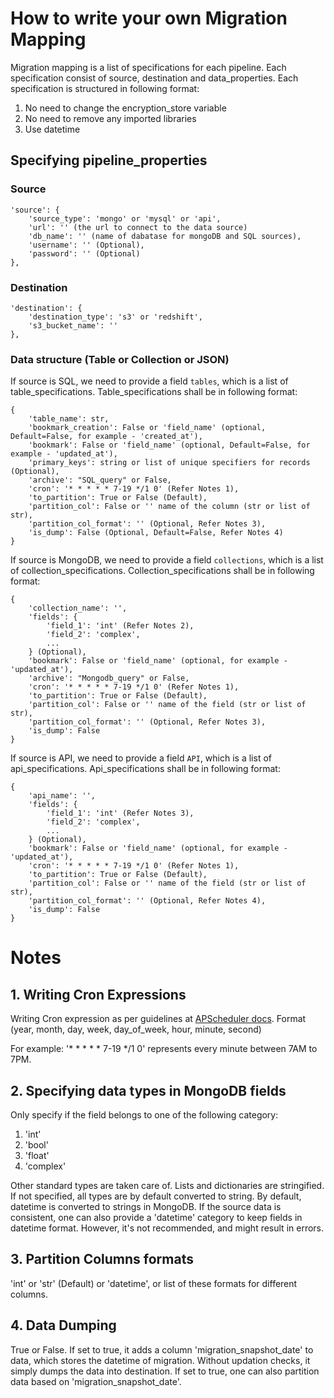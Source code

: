 # How to write your own Migration Mapping

Migration mapping is a list of specifications for each pipeline. Each specification consist of source, destination and data_properties. Each specification is structured in following format:

1. No need to change the encryption_store variable
2. No need to remove any imported libraries
3. Use datetime

## Specifying pipeline_properties

### Source
```
'source': {
    'source_type': 'mongo' or 'mysql' or 'api',
    'url': '' (the url to connect to the data source)
    'db_name': '' (name of dabatase for mongoDB and SQL sources),
    'username': '' (Optional),
    'password': '' (Optional)
},
```

### Destination
```
'destination': {
    'destination_type': 's3' or 'redshift',
    's3_bucket_name': ''
},
```

### Data structure (Table or Collection or JSON)
If source is SQL, we need to provide a field ```tables```, which is a list of table_specifications. Table_specifications shall be in following format:
```
{
    'table_name': str,
    'bookmark_creation': False or 'field_name' (optional, Default=False, for example - 'created_at'),
    'bookmark': False or 'field_name' (optional, Default=False, for example - 'updated_at'),
    'primary_keys': string or list of unique specifiers for records (Optional),
    'archive': "SQL_query" or False,
    'cron': '* * * * * 7-19 */1 0' (Refer Notes 1),
    'to_partition': True or False (Default),
    'partition_col': False or '' name of the column (str or list of str),
    'partition_col_format': '' (Optional, Refer Notes 3),
    'is_dump': False (Optional, Default=False, Refer Notes 4)
}
```

If source is MongoDB, we need to provide a field ```collections```, which is a list of collection_specifications. Collection_specifications shall be in following format:
```
{
    'collection_name': '',
    'fields': {
        'field_1': 'int' (Refer Notes 2),
        'field_2': 'complex', 
        ...
    } (Optional),
    'bookmark': False or 'field_name' (optional, for example - 'updated_at'),
    'archive': "Mongodb_query" or False,
    'cron': '* * * * * 7-19 */1 0' (Refer Notes 1),
    'to_partition': True or False (Default),
    'partition_col': False or '' name of the field (str or list of str),
    'partition_col_format': '' (Optional, Refer Notes 3),
    'is_dump': False
}
```

If source is API, we need to provide a field ```API```, which is a list of api_specifications. 
Api_specifications shall be in following format:
```
{
    'api_name': '',
    'fields': {
        'field_1': 'int' (Refer Notes 3),
        'field_2': 'complex', 
        ...
    } (Optional),
    'bookmark': False or 'field_name' (optional, for example - 'updated_at'),
    'cron': '* * * * * 7-19 */1 0' (Refer Notes 1),
    'to_partition': True or False (Default),
    'partition_col': False or '' name of the field (str or list of str),
    'partition_col_format': '' (Optional, Refer Notes 4),
    'is_dump': False
}
```

# Notes

## 1. Writing Cron Expressions
Writing Cron expression as per guidelines at [APScheduler docs](https://apscheduler.readthedocs.io/en/v2.1.0/cronschedule.html). Format (year, month, day, week, day_of_week, hour, minute, second)

For example: '* * * * * 7-19 */1 0' represents every minute between 7AM to 7PM.

## 2. Specifying data types in MongoDB fields
Only specify if the field belongs to one of the following category:
1. 'int'
2. 'bool'
3. 'float'
4. 'complex'

Other standard types are taken care of. Lists and dictionaries are stringified. If not specified, all types are by default converted to string. By default, datetime is converted to strings in MongoDB. If the source data is consistent, one can also provide a 'datetime' category to keep fields in datetime format. However, it's not recommended, and might result in errors.

## 3. Partition Columns formats

'int' or 'str' (Default) or 'datetime', or list of these formats for different columns.

## 4. Data Dumping

True or False. If set to true, it adds a column 'migration_snapshot_date' to data, which stores the datetime of migration. Without updation checks, it simply dumps the data into destination. If set to true, one can also partition data based on 'migration_snapshot_date'.